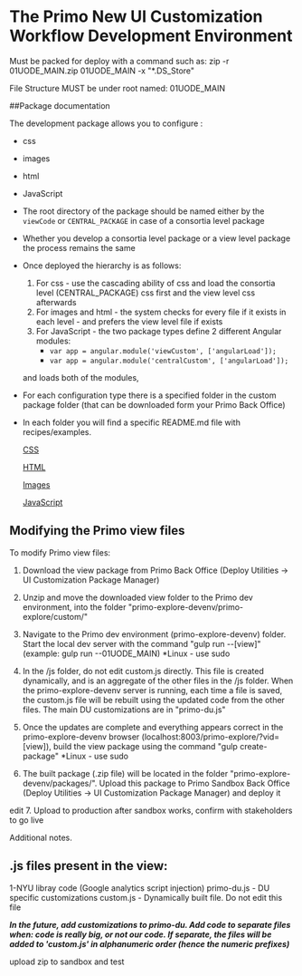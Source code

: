
# The Primo New UI Customization Workflow Development Environment



Must be packed for deploy with a command such as: zip -r 01UODE_MAIN.zip 01UODE_MAIN -x "*.DS_Store"

File Structure MUST be under root named: 01UODE_MAIN



##Package documentation

The development package allows you to configure :

- css

- images

- html

- JavaScript

- The root directory of the package should be named either by the `viewCode` or `CENTRAL_PACKAGE` in case of a consortia level package
- Whether you develop a consortia level package or a view level package the process remains the same
- Once deployed the hierarchy is as follows:
    1. For css - use the cascading ability of css and load the consortia level (CENTRAL_PACKAGE) css first and the view level css afterwards
    2. For images and html - the system checks for every file if it exists in each level - and prefers the view level file if exists
    3. For JavaScript - the two package types define 2 different Angular modules:
        - ```var app = angular.module('viewCustom', ['angularLoad']);```
        - ```var app = angular.module('centralCustom', ['angularLoad']);```

  and loads both of the modules,

- For each configuration type there is a specified folder in the custom package folder (that can be downloaded form your Primo Back Office)
- In each folder you will find a specific README.md file with recipes/examples.

  [CSS](./VIEW_CODE/css/README.md "css documentation")

  [HTML](./VIEW_CODE/html/README.md "html documentation")

  [Images](./VIEW_CODE/img/README.md "images documentation")

  [JavaScript](./VIEW_CODE/js/README.md "javascript documentation")



## Modifying the Primo view files

To modify Primo view files:

1. Download the view package from Primo Back Office (Deploy Utilities -> UI Customization Package Manager)

2. Unzip and move the downloaded view folder to the Primo dev environment, into the folder "primo-explore-devenv/primo-explore/custom/"

3. Navigate to the Primo dev environment (primo-explore-devenv) folder. Start the local dev server with the command "gulp run --[view]" (example: gulp run --01UODE_MAIN) *Linux - use sudo 

4. In the /js folder, do not edit custom.js directly. This file is created dynamically, and is an aggregate of the other files in the /js folder. When the primo-explore-devenv server is running, each time a file is saved, the custom.js file will be rebuilt using the updated code from the other files. The main DU customizations are in "primo-du.js"

5. Once the updates are complete and everything appears correct in the primo-explore-devenv browser (localhost:8003/primo-explore/?vid=[view]), build the view package using the command "gulp create-package" *Linux - use sudo

6. The built package (.zip file) will be located in the folder "primo-explore-devenv/packages/".  Upload this package to Primo Sandbox Back Office (Deploy Utilities -> UI Customization Package Manager) and deploy it

edit
7. Upload to production after sandbox works, confirm with stakeholders to go live

Additional notes.

.js files present in the view:
------------------------------

1-NYU libray code (Google analytics script injection)
primo-du.js - DU specific customizations
custom.js - Dynamically built file. Do not edit this file

***In the future, add customizations to primo-du. Add code to separate files when: code is really big, or not our code. If separate, the files will be added to 'custom.js' in alphanumeric order (hence the numeric prefixes)***

upload zip to sandbox and test





